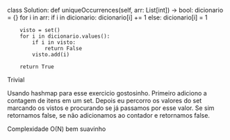 class Solution:
    def uniqueOccurrences(self, arr: List[int]) -> bool:
        dicionario = {}
        for i in arr:
            if i in dicionario:
                dicionario[i] += 1
            else:
                dicionario[i] = 1
        
        visto = set()
        for i in dicionario.values():
            if i in visto:
                return False
            visto.add(i)

        return True

Trivial

Usando hashmap para esse exercicio gostosinho. Primeiro adiciono a contagem de itens em um set. Depois eu percorro os valores do set marcando os vistos e procurando se já passamos por esse valor. Se sim retornamos false, se não adicionamos ao contador e retornamos false. 

Complexidade O(N) bem suavinho